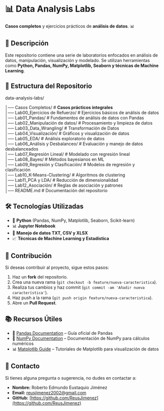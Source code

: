 # 📊 **Data Analysis Labs**  

**Casos completos** y ejercicios prácticos de **análisis de datos**. 📊  

## 📝 **Descripción**  

Este repositorio contiene una serie de laboratorios enfocados en análisis de datos, manipulación, visualización y modelado. Se utilizan herramientas como **Python, Pandas, NumPy, Matplotlib, Seaborn y técnicas de Machine Learning**.  

## 📁 Estructura del Repositorio  

data-analysis-labs/

│── Casos Completos/                     # **Casos prácticos integrales**  
│── Lab00_Ejercicios de Refuerzo/        # Ejercicios básicos de análisis de datos  
│── Lab01_Pandas/                        # Fundamentos de análisis de datos con Pandas  
│── Lab02_Manipulación de datos/         # Procesamiento y limpieza de datos  
│── Lab03_Data_Wrangling/                # Transformación de Datos  
│── Lab04_Visualización/                 # Gráficos y visualización de datos  
│── Lab05_EDA/                           # Análisis exploratorio de datos  
│── Lab06_Análisis y Desbalanceo/        # Evaluación y manejo de datos desbalanceados  
│── Lab07_Regresión Lineal/              # Modelado con regresión lineal  
│── Lab08_Bayes/                         # Métodos bayesianos en ML  
│── Lab09_Regresión y Clasificación/     # Modelos de regresión y clasificación  
│── Lab10_K-Means-Clustering/            # Algoritmos de clustering  
│── Lab11_PCA y LDA/                     # Reducción de dimensionalidad  
│── Lab12_Asociación/                    # Reglas de asociación y patrones  
│── README.md                            # Documentación del repositorio  

## 🛠 **Tecnologías Utilizadas**  

- 🐍 **Python** (Pandas, NumPy, Matplotlib, Seaborn, Scikit-learn)  
- 📊 **Jupyter Notebook**  
- 📂 **Manejo de datos TXT, CSV y XLSX**  
- 📈 **Técnicas de Machine Learning y Estadística**  

## 🤝 **Contribución**  

Si deseas contribuir al proyecto, sigue estos pasos:  

1. Haz un **fork** del repositorio.  
2. Crea una nueva rama (`git checkout -b feature/nueva-caracteristica`).  
3. Realiza tus cambios y haz commit (`git commit -am 'Añadir nueva característica'`).  
4. Haz push a la rama (`git push origin feature/nueva-caracteristica`).  
5. Abre un **Pull Request**.

## 📚 **Recursos Útiles**

- 📖 [Pandas Documentation](https://pandas.pydata.org/docs/) – Guía oficial de Pandas
- 🔢 [NumPy Documentation](https://numpy.org/doc/) – Documentación de NumPy para cálculos numéricos
- 📊 [Matplotlib Guide](https://matplotlib.org/stable/tutorials/index.html) – Tutoriales de Matplotlib para visualización de datos

## 📩 **Contacto**  

Si tienes alguna pregunta o sugerencia, no dudes en contactar a:  

- **Nombre:** Roberto Edmundo Eustaquio Jiménez  
- **Email:** [reusjimenez2002@gmail.com](mailto:reusjimenez2002@gmail.com)  
- **GitHub:** [https://github.com/ReusJimenez](https://github.com/ReusJimenez)  
